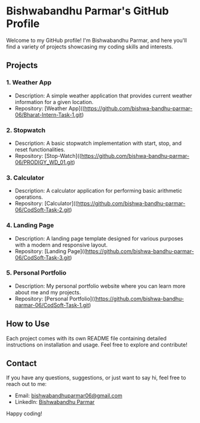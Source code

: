 # Bishwabandhu Parmar's GitHub Profile

Welcome to my GitHub profile! I'm Bishwabandhu Parmar, and here you'll find a variety of projects showcasing my coding skills and interests.

## Projects

### 1. Weather App
- Description: A simple weather application that provides current weather information for a given location.
- Repository: [Weather App]((https://github.com/bishwa-bandhu-parmar-06/Bharat-Intern-Task-1.git)

### 2. Stopwatch
- Description: A basic stopwatch implementation with start, stop, and reset functionalities.
- Repository: [Stop-Watch]((https://github.com/bishwa-bandhu-parmar-06/PRODIGY_WD_01.git)

### 3. Calculator
- Description: A calculator application for performing basic arithmetic operations.
- Repository: [Calculator]((https://github.com/bishwa-bandhu-parmar-06/CodSoft-Task-2.git)

### 4. Landing Page
- Description: A landing page template designed for various purposes with a modern and responsive layout.
- Repository: [Landing Page]((https://github.com/bishwa-bandhu-parmar-06/CodSoft-Task-3.git)

### 5. Personal Portfolio
- Description: My personal portfolio website where you can learn more about me and my projects.
- Repository: [Personal Portfolio]((https://github.com/bishwa-bandhu-parmar-06/CodSoft-Task-1.git)

## How to Use

Each project comes with its own README file containing detailed instructions on installation and usage. Feel free to explore and contribute!

## Contact

If you have any questions, suggestions, or just want to say hi, feel free to reach out to me:
- Email: bishwabandhuparmar06@gmail.com
- LinkedIn: [Bishwabandhu Parmar](https://www.linkedin.com/in/bishwa-bandhu-parmar-90a760264/)

Happy coding!
